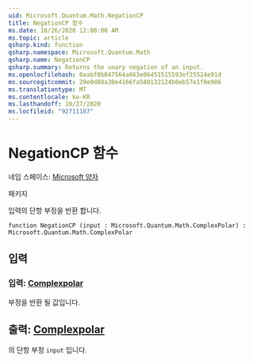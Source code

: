 ```yaml
---
uid: Microsoft.Quantum.Math.NegationCP
title: NegationCP 함수
ms.date: 10/26/2020 12:00:00 AM
ms.topic: article
qsharp.kind: function
qsharp.namespace: Microsoft.Quantum.Math
qsharp.name: NegationCP
qsharp.summary: Returns the unary negation of an input.
ms.openlocfilehash: 0aabf0b047564a663e86451515593ef25524e91d
ms.sourcegitcommit: 29e0d88a30e4166fa580132124b0eb57e1f0e986
ms.translationtype: MT
ms.contentlocale: ko-KR
ms.lasthandoff: 10/27/2020
ms.locfileid: "92711187"
---
```

# <a name="negationcp-function"></a>NegationCP 함수

네임 스페이스: [Microsoft 양자](xref:Microsoft.Quantum.Math)

패키지 [](https://nuget.org/packages/)


입력의 단항 부정을 반환 합니다.

```qsharp
function NegationCP (input : Microsoft.Quantum.Math.ComplexPolar) : Microsoft.Quantum.Math.ComplexPolar
```


## <a name="input"></a>입력

### <a name="input--complexpolar"></a>입력: [Complexpolar](xref:Microsoft.Quantum.Math.ComplexPolar)

부정을 반환 될 값입니다.



## <a name="output--complexpolar"></a>출력: [Complexpolar](xref:Microsoft.Quantum.Math.ComplexPolar)

의 단항 부정 `input` 입니다.